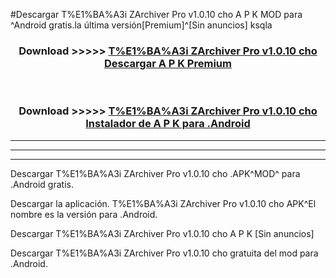 #Descargar T%E1%BA%A3i ZArchiver Pro v1.0.10 cho  A P K MOD para ^Android gratis.la última versión[Premium]^[Sin anuncios] ksqla



<div align="center">
<h3>Download >>>>> <a href="https://es-web.web.app/?es= T%E1%BA%A3i ZArchiver Pro v1.0.10 cho ">T%E1%BA%A3i ZArchiver Pro v1.0.10 cho  Descargar A P K Premium</a></h3><br>

<h3>Download >>>>> <a href="https://es-web.web.app/?es= T%E1%BA%A3i ZArchiver Pro v1.0.10 cho ">T%E1%BA%A3i ZArchiver Pro v1.0.10 cho  Instalador de A P K para .Android</a></h3>
</div>


----------------------------------------------------------

----------------------------------------------------------

----------------------------------------------------------

Descargar T%E1%BA%A3i ZArchiver Pro v1.0.10 cho  .APK^MOD^ para .Android gratis.

Descargar la aplicación. T%E1%BA%A3i ZArchiver Pro v1.0.10 cho  APK^El nombre es la versión para .Android.

Descargar T%E1%BA%A3i ZArchiver Pro v1.0.10 cho  A P K [Sin anuncios]

Descargar T%E1%BA%A3i ZArchiver Pro v1.0.10 cho  gratuita del mod para .Android.